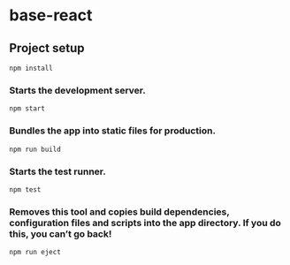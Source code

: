# base-react

## Project setup
```
npm install
```

### Starts the development server.
```
npm start
```

### Bundles the app into static files for production.
```
npm run build
```

### Starts the test runner.
```
npm test
```

### Removes this tool and copies build dependencies, configuration files and scripts into the app directory. If you do this, you can’t go back!
```
npm run eject
